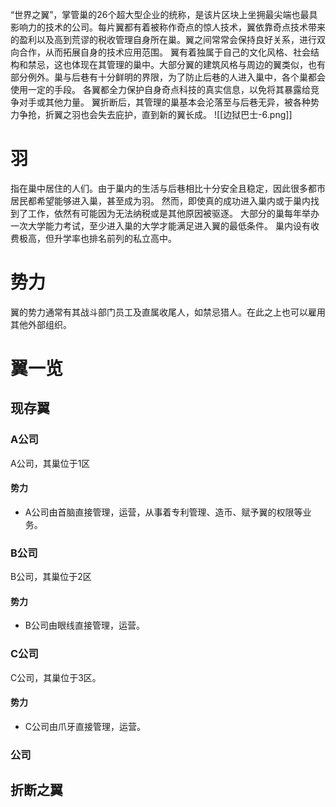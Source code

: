 “世界之翼”，掌管巢的26个超大型企业的统称，是该片区块上坐拥最尖端也最具影响力的技术的公司。每片翼都有着被称作奇点的惊人技术，翼依靠奇点技术带来的盈利以及高到荒谬的税收管理自身所在巢。翼之间常常会保持良好关系，进行双向合作，从而拓展自身的技术应用范围。
翼有着独属于自己的文化风格、社会结构和禁忌，这也体现在其管理的巢中。大部分翼的建筑风格与周边的翼类似，也有部分例外。巢与后巷有十分鲜明的界限，为了防止后巷的人进入巢中，各个巢都会使用一定的手段。
各翼都全力保护自身奇点科技的真实信息，以免将其暴露给竞争对手或其他力量。
翼折断后，其管理的巢基本会沦落至与后巷无异，被各种势力争抢，折翼之羽也会失去庇护，直到新的翼长成。
![[边狱巴士-6.png]]

# 羽
指在巢中居住的人们。由于巢内的生活与后巷相比十分安全且稳定，因此很多都市居民都希望能够进入巢，甚至成为羽。
然而，即使真的成功进入巢内或于巢内找到了工作，依然有可能因为无法纳税或是其他原因被驱逐。
大部分的巢每年举办一次大学能力考试，至少进入巢的大学才能满足进入翼的最低条件。
巢内设有收费极高，但升学率也排名前列的私立高中。

# 势力
翼的势力通常有其战斗部门员工及直属收尾人，如禁忌猎人。在此之上也可以雇用其他外部组织。

# 翼一览
## 现存翼
### A公司
A公司，其巢位于1区
#### 势力
- A公司由首脑直接管理，运营，从事着专利管理、造币、赋予翼的权限等业务。

### B公司
B公司，其巢位于2区
#### 势力
- B公司由眼线直接管理，运营。

### C公司
C公司，其巢位于3区。
#### 势力
- C公司由爪牙直接管理，运营。


### 公司

## 折断之翼